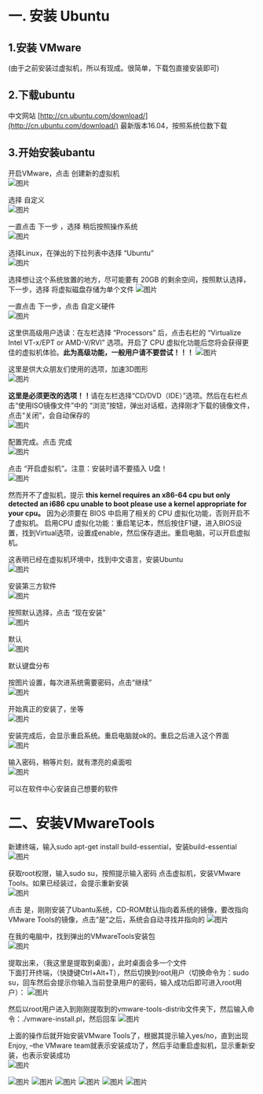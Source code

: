 ﻿# 一. 安装 Ubuntu
 
 
 ## 1.安装 VMware

(由于之前安装过虚拟机，所以有现成。很简单，下载包直接安装即可)

 ## 2.下载ubuntu

中文网站 [http://cn.ubuntu.com/download/](http://cn.ubuntu.com/download/)  最新版本16.04，按照系统位数下载

 ## 3.开始安装ubantu

   开启VMware，点击  创建新的虚拟机                                         
   ![图片](https://github.com/Hiooary/Ubuntu/blob/master/images/图片1.png)  
   
   选择 自定义                                                                               
   ![图片](https://github.com/Hiooary/Ubuntu/blob/master/images/图片2.png)
   
   一直点击  下一步 ，选择  稍后按照操作系统                             
   ![图片](https://github.com/Hiooary/Ubuntu/blob/master/images/图片3.png)
   
   选择Linux，在弹出的下拉列表中选择 “Ubuntu”                              
   ![图片](https://github.com/Hiooary/Ubuntu/blob/master/images/图片4.png)
   
   选择想让这个系统放置的地方，尽可能要有 20GB 的剩余空间，按照默认选择，下一步，选择 将虚拟磁盘存储为单个文件
   ![图片](https://github.com/Hiooary/Ubuntu/blob/master/images/图片5.png)
   
   一直点击 下一步，点击 自定义硬件                                         
   ![图片](https://github.com/Hiooary/Ubuntu/blob/master/images/图片6.png)
   
   这里供高级用户选读：在左栏选择 “Processors” 后，点击右栏的 “Virtualize Intel VT-x/EPT or AMD-V/RVI” 选项。开启了 CPU 虚拟化功能后您将会获得更佳的虚拟机体验。<b>此为高级功能，一般用户请不要尝试！！！</b>
   ![图片](https://github.com/Hiooary/Ubuntu/blob/master/images/图片7.png)
   
   这里是供大众朋友们使用的选项，加速3D图形                                    
   ![图片](https://github.com/Hiooary/Ubuntu/blob/master/images/图片8.png)
   
   <b>这里是必须更改的选项！！</b>请在左栏选择“CD/DVD（IDE）”选项。然后在右栏点击“使用ISO镜像文件”中的 “浏览”按钮，弹出对话框，选择刚才下载的镜像文件，点击“关闭”，会自动保存的           
   ![图片](https://github.com/Hiooary/Ubuntu/blob/master/images/图片9.png)
   
   配置完成。点击 完成                                                                       
   ![图片](https://github.com/Hiooary/Ubuntu/blob/master/images/图片10.png)
   
   点击 “开启虚拟机”。注意：安装时请不要插入 U盘！                            
   ![图片](https://github.com/Hiooary/Ubuntu/blob/master/images/图片11.png)
   
   然而开不了虚拟机，提示
            <b> this kernel requires an x86-64 cpu but only detected an i686 cpu
                unable to boot please use a kernel appropriate for your cpu。</b>
   因为必须要在 BIOS 中启用了相关的 CPU 虚拟化功能，否则开启不了虚拟机。
   启用CPU 虚拟化功能：重启笔记本，然后按住F1键，进入BIOS设置，找到Virtual选项，设置成enable，然后保存退出。重启电脑，可以开启虚拟机。
  
   这表明已经在虚拟机环境中，找到中文语言，安装Ubuntu                           
   ![图片](https://github.com/Hiooary/Ubuntu/blob/master/images/图片12.png)
   
   安装第三方软件                                                                          
   ![图片](https://github.com/Hiooary/Ubuntu/blob/master/images/图片13.png)
   
   按照默认选择，点击 “现在安装”                                              
   ![图片](https://github.com/Hiooary/Ubuntu/blob/master/images/图片14.png)
   
   默认                                                                                                 
   ![图片](https://github.com/Hiooary/Ubuntu/blob/master/images/图片15.png)
   
   默认键盘分布                                                                 
   
   按图片设置，每次进系统需要密码，点击“继续”                                     
   ![图片](https://github.com/Hiooary/Ubuntu/blob/master/images/图片16.png)
   
   开始真正的安装了，坐等                                                      
   ![图片](https://github.com/Hiooary/Ubuntu/blob/master/images/图片17.png)
   
   安装完成后，会显示重启系统。重启电脑就ok的。重启之后进入这个界面                 
   ![图片](https://github.com/Hiooary/Ubuntu/blob/master/images/图片18.png)
   
   输入密码，稍等片刻，就有漂亮的桌面啦                                                       
   ![图片](https://github.com/Hiooary/Ubuntu/blob/master/images/图片19.png)
   
   可以在软件中心安装自己想要的软件
   
 #  二、安装VMwareTools
 
   新建终端，输入sudo apt-get install build-essential，安装build-essential               
   ![图片](https://github.com/Hiooary/Ubuntu/blob/master/images/图片20.png)
   
   获取root权限，输入sudo su，按照提示输入密码
   点击虚拟机，安装VMware Tools。如果已经装过，会提示重新安装                 
   ![图片](https://github.com/Hiooary/Ubuntu/blob/master/images/图片21.png)
   
   点击 是，刚刚安装了Ubantu系统，CD-ROM默认指向着系统的镜像，要改指向VMware Tools的镜像，点击“是”之后，系统会自动寻找并指向的
   ![图片](https://github.com/Hiooary/Ubuntu/blob/master/images/图片22.png)
   
   在我的电脑中，找到弹出的VMwareTools安装包                                                
   ![图片](https://github.com/Hiooary/Ubuntu/blob/master/images/图片23.png)
   
   提取出来，（我这里是提取到桌面），此时桌面会多一个文件                                
   下面打开终端，（快捷键Ctrl+Alt+T），然后切换到root用户（切换命令为：sudo su，回车然后会提示你输入当前登录用户的密码，输入成功后即可进入root用户）：
   ![图片](https://github.com/Hiooary/Ubuntu/blob/master/images/图片24.png)
   
   然后以root用户进入到刚刚提取到的vmware-tools-distrib文件夹下，然后输入命令：./vmware-install.pl，然后回车
   ![图片](https://github.com/Hiooary/Ubuntu/blob/master/images/图片25.png)
   
   上面的操作后就开始安装VMware Tools了，根据其提示输入yes/no，直到出现Enjoy, –the VMware team就表示安装成功了，然后手动重启虚拟机，显示重新安装，也表示安装成功                                                                
   ![图片](https://github.com/Hiooary/Ubuntu/blob/master/images/图片26.png)
   
   
   ![图片](https://github.com/Hiooary/Ubuntu/blob/master/images/图片27.png)
   ![图片](https://github.com/Hiooary/Ubuntu/blob/master/images/图片28.png)
   ![图片](https://github.com/Hiooary/Ubuntu/blob/master/images/图片29.png)
   ![图片](https://github.com/Hiooary/Ubuntu/blob/master/images/图片30.png)
   ![图片](https://github.com/Hiooary/Ubuntu/blob/master/images/图片31.png)
   ![图片](https://github.com/Hiooary/Ubuntu/blob/master/images/图片32.png)
   
   


 
